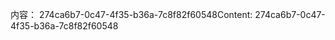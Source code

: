 <span data-ttu-id="9d574-101">内容： 274ca6b7-0c47-4f35-b36a-7c8f82f60548</span><span class="sxs-lookup"><span data-stu-id="9d574-101">Content: 274ca6b7-0c47-4f35-b36a-7c8f82f60548</span></span>